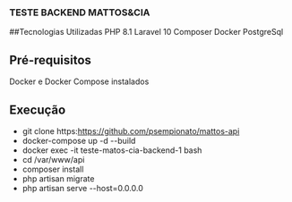 ### TESTE BACKEND MATTOS&CIA

##Tecnologias Utilizadas
PHP 8.1
Laravel 10
Composer
Docker
PostgreSql

## Pré-requisitos
Docker e Docker Compose instalados

## Execução
- git clone https:https://github.com/psempionato/mattos-api
- docker-compose up -d --build
- docker exec -it teste-matos-cia-backend-1 bash
- cd /var/www/api
- composer install
- php artisan migrate
- php artisan serve --host=0.0.0.0

